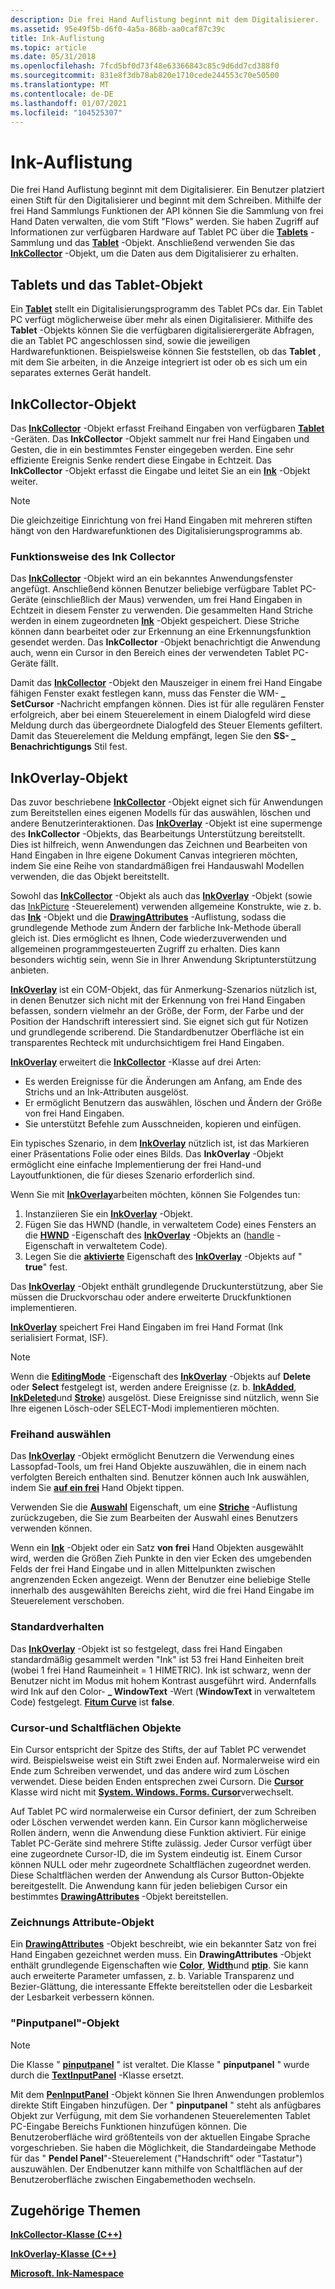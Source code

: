 ```yaml
---
description: Die frei Hand Auflistung beginnt mit dem Digitalisierer.
ms.assetid: 95e49f5b-d6f0-4a5a-868b-aa0caf87c39c
title: Ink-Auflistung
ms.topic: article
ms.date: 05/31/2018
ms.openlocfilehash: 7fcd5bf0d73f48e63366843c85c9d6dd7cd388f0
ms.sourcegitcommit: 831e8f3db78ab820e1710cede244553c70e50500
ms.translationtype: MT
ms.contentlocale: de-DE
ms.lasthandoff: 01/07/2021
ms.locfileid: "104525307"
---
```

# <a name="ink-collection"></a>Ink-Auflistung

Die frei Hand Auflistung beginnt mit dem Digitalisierer. Ein Benutzer platziert einen Stift für den Digitalisierer und beginnt mit dem Schreiben. Mithilfe der frei Hand Sammlungs Funktionen der API können Sie die Sammlung von frei Hand Daten verwalten, die vom Stift "Flows" werden. Sie haben Zugriff auf Informationen zur verfügbaren Hardware auf Tablet PC über die [**Tablets**](/windows/desktop/api/msinkaut/nf-msinkaut-iinktablets-item) -Sammlung und das [**Tablet**](/windows/desktop/api/msinkaut/nn-msinkaut-iinktablet) -Objekt. Anschließend verwenden Sie das [**InkCollector**](inkcollector-class.md) -Objekt, um die Daten aus dem Digitalisierer zu erhalten.

## <a name="tablets-and-the-tablet-object"></a>Tablets und das Tablet-Objekt

Ein [**Tablet**](/windows/desktop/api/msinkaut/nn-msinkaut-iinktablet) stellt ein Digitalisierungsprogramm des Tablet PCs dar. Ein Tablet PC verfügt möglicherweise über mehr als einen Digitalisierer. Mithilfe des **Tablet** -Objekts können Sie die verfügbaren digitalisierergeräte Abfragen, die an Tablet PC angeschlossen sind, sowie die jeweiligen Hardwarefunktionen. Beispielsweise können Sie feststellen, ob das **Tablet** , mit dem Sie arbeiten, in die Anzeige integriert ist oder ob es sich um ein separates externes Gerät handelt.

## <a name="inkcollector-object"></a>InkCollector-Objekt

Das [**InkCollector**](inkcollector-class.md) -Objekt erfasst Freihand Eingaben von verfügbaren [**Tablet**](/windows/desktop/api/msinkaut/nn-msinkaut-iinktablet) -Geräten. Das **InkCollector** -Objekt sammelt nur frei Hand Eingaben und Gesten, die in ein bestimmtes Fenster eingegeben werden. Eine sehr effiziente Ereignis Senke rendert diese Eingabe in Echtzeit. Das **InkCollector** -Objekt erfasst die Eingabe und leitet Sie an ein [**Ink**](inkdisp-class.md) -Objekt weiter.

> [!Note]  
> Die gleichzeitige Einrichtung von frei Hand Eingaben mit mehreren stiften hängt von den Hardwarefunktionen des Digitalisierungsprogramms ab.

 

### <a name="how-the-ink-collector-works"></a>Funktionsweise des Ink Collector

Das [**InkCollector**](inkcollector-class.md) -Objekt wird an ein bekanntes Anwendungsfenster angefügt. Anschließend können Benutzer beliebige verfügbare Tablet PC-Geräte (einschließlich der Maus) verwenden, um frei Hand Eingaben in Echtzeit in diesem Fenster zu verwenden. Die gesammelten Hand Striche werden in einem zugeordneten [**Ink**](inkdisp-class.md) -Objekt gespeichert. Diese Striche können dann bearbeitet oder zur Erkennung an eine Erkennungsfunktion gesendet werden. Das **InkCollector** -Objekt benachrichtigt die Anwendung auch, wenn ein Cursor in den Bereich eines der verwendeten Tablet PC-Geräte fällt.

Damit das [**InkCollector**](inkcollector-class.md) -Objekt den Mauszeiger in einem frei Hand Eingabe fähigen Fenster exakt festlegen kann, muss das Fenster die WM- **\_ SetCursor** -Nachricht empfangen können. Dies ist für alle regulären Fenster erfolgreich, aber bei einem Steuerelement in einem Dialogfeld wird diese Meldung durch das übergeordnete Dialogfeld des Steuer Elements gefiltert. Damit das Steuerelement die Meldung empfängt, legen Sie den **SS- \_ Benachrichtigungs** Stil fest.

## <a name="inkoverlay-object"></a>InkOverlay-Objekt

Das zuvor beschriebene [**InkCollector**](inkcollector-class.md) -Objekt eignet sich für Anwendungen zum Bereitstellen eines eigenen Modells für das auswählen, löschen und andere Benutzerinteraktionen. Das [**InkOverlay**](inkoverlay-class.md) -Objekt ist eine supermenge des **InkCollector** -Objekts, das Bearbeitungs Unterstützung bereitstellt. Dies ist hilfreich, wenn Anwendungen das Zeichnen und Bearbeiten von Hand Eingaben in Ihre eigene Dokument Canvas integrieren möchten, indem Sie eine Reihe von standardmäßigen frei Handauswahl Modellen verwenden, die das Objekt bereitstellt.

Sowohl das [**InkCollector**](inkcollector-class.md) -Objekt als auch das [**InkOverlay**](inkoverlay-class.md) -Objekt (sowie das [InkPicture](inkpicture-control.md) -Steuerelement) verwenden allgemeine Konstrukte, wie z. b. das [**Ink**](inkdisp-class.md) -Objekt und die [**DrawingAttributes**](inkdrawingattributes-class.md) -Auflistung, sodass die grundlegende Methode zum Ändern der farbliche Ink-Methode überall gleich ist. Dies ermöglicht es Ihnen, Code wiederzuverwenden und allgemeinen programmgesteuerten Zugriff zu erhalten. Dies kann besonders wichtig sein, wenn Sie in Ihrer Anwendung Skriptunterstützung anbieten.

[**InkOverlay**](inkoverlay-class.md) ist ein COM-Objekt, das für Anmerkung-Szenarios nützlich ist, in denen Benutzer sich nicht mit der Erkennung von frei Hand Eingaben befassen, sondern vielmehr an der Größe, der Form, der Farbe und der Position der Handschrift interessiert sind. Sie eignet sich gut für Notizen und grundlegende scriberend. Die Standardbenutzer Oberfläche ist ein transparentes Rechteck mit undurchsichtigem frei Hand Eingaben.

[**InkOverlay**](inkoverlay-class.md) erweitert die [**InkCollector**](inkcollector-class.md) -Klasse auf drei Arten:

-   Es werden Ereignisse für die Änderungen am Anfang, am Ende des Strichs und an Ink-Attributen ausgelöst.
-   Er ermöglicht Benutzern das auswählen, löschen und Ändern der Größe von frei Hand Eingaben.
-   Sie unterstützt Befehle zum Ausschneiden, kopieren und einfügen.

Ein typisches Szenario, in dem [**InkOverlay**](inkoverlay-class.md) nützlich ist, ist das Markieren einer Präsentations Folie oder eines Bilds. Das **InkOverlay** -Objekt ermöglicht eine einfache Implementierung der frei Hand-und Layoutfunktionen, die für dieses Szenario erforderlich sind.

Wenn Sie mit [**InkOverlay**](inkoverlay-class.md)arbeiten möchten, können Sie Folgendes tun:

1.  Instanziieren Sie ein [**InkOverlay**](inkoverlay-class.md) -Objekt.
2.  Fügen Sie das HWND (handle, in verwaltetem Code) eines Fensters an die [**HWND**](/windows/desktop/api/msinkaut/nf-msinkaut-iinkoverlay-get_hwnd) -Eigenschaft des [**InkOverlay**](inkoverlay-class.md) -Objekts an ([handle](/previous-versions/ms582171(v=vs.100)) -Eigenschaft in verwaltetem Code).
3.  Legen Sie die [**aktivierte**](/windows/desktop/api/msinkaut/nf-msinkaut-iinkoverlay-get_enabled) Eigenschaft des [**InkOverlay**](inkoverlay-class.md) -Objekts auf " **true**" fest.

Das [**InkOverlay**](inkoverlay-class.md) -Objekt enthält grundlegende Druckunterstützung, aber Sie müssen die Druckvorschau oder andere erweiterte Druckfunktionen implementieren.

[**InkOverlay**](inkoverlay-class.md) speichert Frei Hand Eingaben im frei Hand Format (Ink serialisiert Format, ISF).

> [!Note]  
> Wenn die [**EditingMode**](/windows/desktop/api/msinkaut/nf-msinkaut-iinkoverlay-get_editingmode) -Eigenschaft des [**InkOverlay**](inkoverlay-class.md) -Objekts auf **Delete** oder **Select** festgelegt ist, werden andere Ereignisse (z. b. [**InkAdded**](inkdisp-inkadded.md), [**InkDeleted**](inkdisp-inkdeleted.md)und [**Stroke**](inkoverlay-stroke.md)) ausgelöst. Diese Ereignisse sind nützlich, wenn Sie Ihre eigenen Lösch-oder SELECT-Modi implementieren möchten.

 

### <a name="selecting-ink"></a>Freihand auswählen

Das [**InkOverlay**](inkoverlay-class.md) -Objekt ermöglicht Benutzern die Verwendung eines Lassopfad-Tools, um frei Hand Objekte auszuwählen, die in einem nach verfolgten Bereich enthalten sind. Benutzer können auch Ink auswählen, indem Sie [**auf ein frei**](inkdisp-class.md) Hand Objekt tippen.

Verwenden Sie die [**Auswahl**](/windows/desktop/api/msinkaut/nf-msinkaut-iinkoverlay-get_selection) Eigenschaft, um eine [**Striche**](/previous-versions/windows/desktop/legacy/ms703293(v=vs.85)) -Auflistung zurückzugeben, die Sie zum Bearbeiten der Auswahl eines Benutzers verwenden können.

Wenn ein [**Ink**](inkdisp-class.md) -Objekt oder ein Satz **von frei** Hand Objekten ausgewählt wird, werden die Größen Zieh Punkte in den vier Ecken des umgebenden Felds der frei Hand Eingabe und in allen Mittelpunkten zwischen angrenzenden Ecken angezeigt. Wenn der Benutzer eine beliebige Stelle innerhalb des ausgewählten Bereichs zieht, wird die frei Hand Eingabe im Steuerelement verschoben.

### <a name="default-behavior"></a>Standardverhalten

Das [**InkOverlay**](inkoverlay-class.md) -Objekt ist so festgelegt, dass frei Hand Eingaben standardmäßig gesammelt werden "Ink" ist 53 frei Hand Einheiten breit (wobei 1 frei Hand Raumeinheit = 1 HIMETRIC). Ink ist schwarz, wenn der Benutzer nicht im Modus mit hohem Kontrast ausgeführt wird. Andernfalls wird Ink auf den Color- **\_ WindowText** -Wert (**WindowText** in verwaltetem Code) festgelegt. [**Fitum Curve**](/windows/desktop/api/msinkaut/nf-msinkaut-iinkdrawingattributes-get_fittocurve) ist **false**.

### <a name="cursor-and-button-objects"></a>Cursor-und Schaltflächen Objekte

Ein Cursor entspricht der Spitze des Stifts, der auf Tablet PC verwendet wird. Beispielsweise weist ein Stift zwei Enden auf. Normalerweise wird ein Ende zum Schreiben verwendet, und das andere wird zum Löschen verwendet. Diese beiden Enden entsprechen zwei Cursorn. Die [**Cursor**](/windows/desktop/api/msinkaut/nn-msinkaut-iinkcursor) Klasse wird nicht mit [**System. Windows. Forms. Cursor**](/dotnet/api/system.windows.forms.cursor?view=netcore-3.1)verwechselt.

Auf Tablet PC wird normalerweise ein Cursor definiert, der zum Schreiben oder Löschen verwendet werden kann. Ein Cursor kann möglicherweise Rollen ändern, wenn die Anwendung diese Funktion aktiviert. Für einige Tablet PC-Geräte sind mehrere Stifte zulässig. Jeder Cursor verfügt über eine zugeordnete Cursor-ID, die im System eindeutig ist. Einem Cursor können NULL oder mehr zugeordnete Schaltflächen zugeordnet werden. Diese Schaltflächen werden der Anwendung als Cursor Button-Objekte bereitgestellt. Die Anwendung kann für jeden beliebigen Cursor ein bestimmtes [**DrawingAttributes**](inkdrawingattributes-class.md) -Objekt bereitstellen.

### <a name="drawing-attributes-object"></a>Zeichnungs Attribute-Objekt

Ein [**DrawingAttributes**](inkdrawingattributes-class.md) -Objekt beschreibt, wie ein bekannter Satz von frei Hand Eingaben gezeichnet werden muss. Ein **DrawingAttributes** -Objekt enthält grundlegende Eigenschaften wie [**Color**](/windows/desktop/api/msinkaut/nf-msinkaut-iinkdrawingattributes-get_color), [**Width**](/windows/desktop/api/msinkaut/nf-msinkaut-iinkdrawingattributes-get_width)und [**ptip**](/windows/desktop/api/msinkaut/nf-msinkaut-iinkdrawingattributes-get_pentip). Sie kann auch erweiterte Parameter umfassen, z. b. Variable Transparenz und Bezier-Glättung, die interessante Effekte bereitstellen oder die Lesbarkeit der Lesbarkeit verbessern können.

### <a name="peninputpanel-object"></a>"Pinputpanel"-Objekt

> [!Note]  
> Die Klasse " [**pinputpanel**](peninputpanel-class.md) " ist veraltet. Die Klasse " **pinputpanel** " wurde durch die [**TextInputPanel**](/windows/desktop/api/peninputpanel/nn-peninputpanel-itextinputpanel) -Klasse ersetzt.

 

Mit dem [**PenInputPanel**](peninputpanel-class.md) -Objekt können Sie Ihren Anwendungen problemlos direkte Stift Eingaben hinzufügen. Der " **pinputpanel** " steht als anfügbares Objekt zur Verfügung, mit dem Sie vorhandenen Steuerelementen Tablet PC-Eingabe Bereichs Funktionen hinzufügen können. Die Benutzeroberfläche wird größtenteils von der aktuellen Eingabe Sprache vorgeschrieben. Sie haben die Möglichkeit, die Standardeingabe Methode für das " **Pendel Panel**"-Steuerelement ("Handschrift" oder "Tastatur") auszuwählen. Der Endbenutzer kann mithilfe von Schaltflächen auf der Benutzeroberfläche zwischen Eingabemethoden wechseln.

## <a name="related-topics"></a>Zugehörige Themen

<dl> <dt>

[**InkCollector-Klasse (C++)**](inkcollector-class.md)
</dt> <dt>

[**InkOverlay-Klasse (C++)**](inkoverlay-class.md)
</dt> <dt>

[**Microsoft. Ink-Namespace**](/previous-versions/dotnet/netframework-3.5/ms581553(v=vs.90))
</dt> </dl>

 

 

